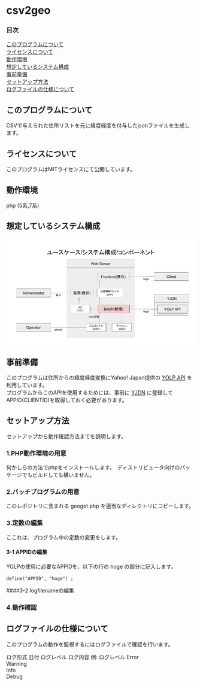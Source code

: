 # csv2geo

### 目次
[このプログラムについて](#mokuji001)  
[ライセンスについて](#mokuji002)  
[動作環境](#mokuji101)  
[想定しているシステム構成](#mokuji201)  
[事前準備](#mokuji301)  
[セットアップ方法](#mokuji401)  
[ログファイルの仕様について](#mokuji501)  

<a id="mokuji001"></a>
## このプログラムについて
CSVで与えられた住所リストを元に緯度経度を付与したjsonファイルを生成します。

<a id="mokuji002"></a>
## ライセンスについて
このプログラムはMITライセンスにて公開しています。

<a id="mokuji101"></a>
## 動作環境
php (5系,7系)

<a id="mokuji201"></a>
## 想定しているシステム構成
![dialog](systemdialog.png)

<a id="mokuji301"></a>
## 事前準備
このプログラムは住所からの緯度経度変換にYahoo! Japan提供の [YOLP API](https://developer.yahoo.co.jp/webapi/map/openlocalplatform/v1/geocoder.html) を利用しています。  
プログラムからこのAPIを使用するためには、事前に [YJDN](https://developer.yahoo.co.jp/) に登録してAPPID(CLIENTID)を取得しておく必要があります。  

<a id="mokuji401"></a>
## セットアップ方法
セットアップから動作確認方法までを説明します。

### 1.PHP動作環境の用意  
何かしらの方法でphpをインストールします。　ディストリビュータ向けのパッケージでもビルドしても構いません。
### 2.バッチプログラムの用意  
このレポジトリに含まれる geoget.php を適当なディレクトリにコピーします。
### 3.定数の編集  
ここれは、プログラム中の定数の変更をします。
#### 3-1 APPIDの編集  
YOLPの使用に必要なAPPIDを、以下の行の hoge の部分に記入します。  
```
define("APPID", "hoge") ;
```
####3-2 logfilenameの編集
### 4.動作確認

<a id="mokuji501"></a>
## ログファイルの仕様について
このプログラムの動作を監視するにはログファイルで確認を行います。  

ログ形式
日付 ログレベル ログ内容
例:
ログレベル
Error  
Warning  
Info  
Debug  



